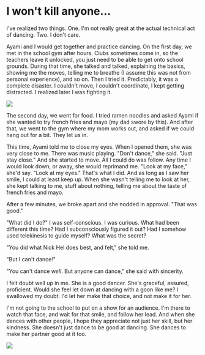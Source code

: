 <!-- TITLE: On Dancing Update -->
<!-- SUBTITLE: How are dancing lessons going? -->

# I won't kill anyone...
I've realized two things. One. I'm not really great at the actual technical act of dancing. Two. I don't care.

Ayami and I would get together and practice dancing. On the first day, we met in the school gym after hours. Clubs sometimes come in, so the teachers leave it unlocked, you just need to be able to get onto school grounds. During that time, she talked and talked, explaining the basics, showing me the moves, telling me to breathe (I assume this was not from personal experience), and so on. Then I tried it. Predictably, it was a complete disaster. I couldn't move, I couldn't coordinate, I kept getting distracted. I realized later I was fighting it.

![](https://i.imgur.com/4Xs8j9t.gif)

The second day, we went for food. I tried ramen noodles and asked Ayami if she wanted to try french fries and mayo (my dad swore by this). And after that, we went to the gym where my mom works out, and asked if we could hang out for a bit. They let us in.

This time, Ayami told me to close my eyes. When I opened them, she was very close to me. There was music playing. "Don't dance," she said. "Just stay close." And she started to move. All I could do was follow. Any time I would look down, or away, she would reprimand me. "Look at my face," she'd say. "Look at my eyes." That's what I did. And as long as I saw her smile, I could at least keep up. When she wasn't telling me to look at her, she kept talking to me, stuff about nothing, telling me about the taste of french fries and mayo.

After a few minutes, we broke apart and she nodded in approval. "That was good."

"What did I do?" I was self-conscious. I was curious. What had been different this time? Had I subconsciously figured it out? Had I somehow used telekinesis to guide myself? What was the secret?

"You did what Nick Hel does best, and felt," she told me.

"But I can't dance!"

"You can't dance _well_. But anyone can dance," she said with sincerity.

I felt doubt well up in me. She is a good dancer. She's graceful, assured, proficient. Would she feel let down at dancing with a goon like me? I swallowed my doubt. I'd let her make that choice, and not make it for her.

I'm not going to the school to put on a show for an audience. I'm there to watch that face, and wait for that smile, and follow her lead. And when she dances with other people, I hope they appreciate not just her skill, but her kindness. She doesn't just dance to be good at dancing. She dances to make her partner good at it too.

![](https://i.imgur.com/3rHep3y.gif)